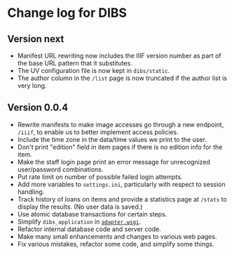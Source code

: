 Change log for DIBS
===================

Version next
------------

* Manifest URL rewriting now includes the IIIF version number as part of the base URL pattern that it substitutes. 
* The UV configuration file is now kept in `dibs/static`.
* The author column in the `/list` page is now truncated if the author list is very long.


Version 0.0.4
-------------

* Rewrite manifests to make image accesses go through a new endpoint, `/iiif`, to enable us to better implement access policies.
* Include the time zone in the data/time values we print to the user.
* Don't print "edition" field in item pages if there is no edition info for the item.
* Make the staff login page print an error message for unrecognized user/password combinations.
* Put rate limit on number of possible failed login attempts.
* Add more variables to `settings.ini`, particularly with respect to session handling.
* Track history of loans on items and provide a statistics page at `/stats` to display the results. (No user data is saved.)
* Use atomic database transactions for certain steps.
* Simplify `dibs_application` in [`adapter.wsgi`](adapter.wsgi).
* Refactor internal database code and server code.
* Make many small enhancements and changes to various web pages.
* Fix various mistakes, refactor some code, and simplify some things.
